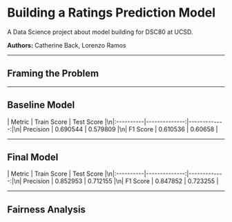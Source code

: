 # Building a Ratings Prediction Model

A Data Science project about model building for DSC80 at UCSD.

**Authors:** Catherine Back, Lorenzo Ramos

---

## Framing the Problem

---

## Baseline Model

| Metric    |   Train Score |   Test Score |\n|:----------|--------------:|-------------:|\n| Precision |      0.690544 |     0.579809 |\n| F1 Score  |      0.610536 |     0.60658  |

---

## Final Model

| Metric    |   Train Score |   Test Score |\n|:----------|--------------:|-------------:|\n| Precision |      0.852953 |     0.712155 |\n| F1 Score  |      0.847852 |     0.723255 |

---

## Fairness Analysis